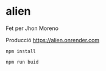 # alien

Fet per Jhon Moreno


Producció https://alien.onrender.com


```npm install```



```npm run buid```
